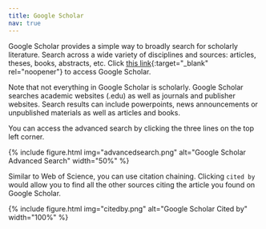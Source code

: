 ```yaml
---
title: Google Scholar
nav: true
---
```


Google Scholar provides a simple way to broadly search for scholarly literature. Search across a wide variety of disciplines and sources: articles, theses, books, abstracts, etc. Click [this link](https://uidaho.idm.oclc.org/login?url=https://scholar.google.com/){:target="_blank" rel="noopener"} to access Google Scholar. 

Note that not everything in Google Scholar is scholarly. Google Scholar searches academic websites (.edu) as well as journals and publisher websites. Search results can include powerpoints, news announcements or unpublished materials as well as articles and books. 

You can access the advanced search by clicking the three lines on the top left corner.

{% include figure.html img="advancedsearch.png" alt="Google Scholar Advanced Search" width="50%" %}

Similar to Web of Science, you can use citation chaining. Clicking `cited by` would allow you to find all the other sources citing the article you found on Google Scholar.

{% include figure.html img="citedby.png" alt="Google Scholar Cited by" width="100%" %}
